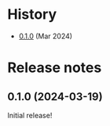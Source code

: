 # History

- [0.1.0](#010-2024-03-19) (Mar 2024)


# Release notes


## 0.1.0 (2024-03-19)

Initial release!

